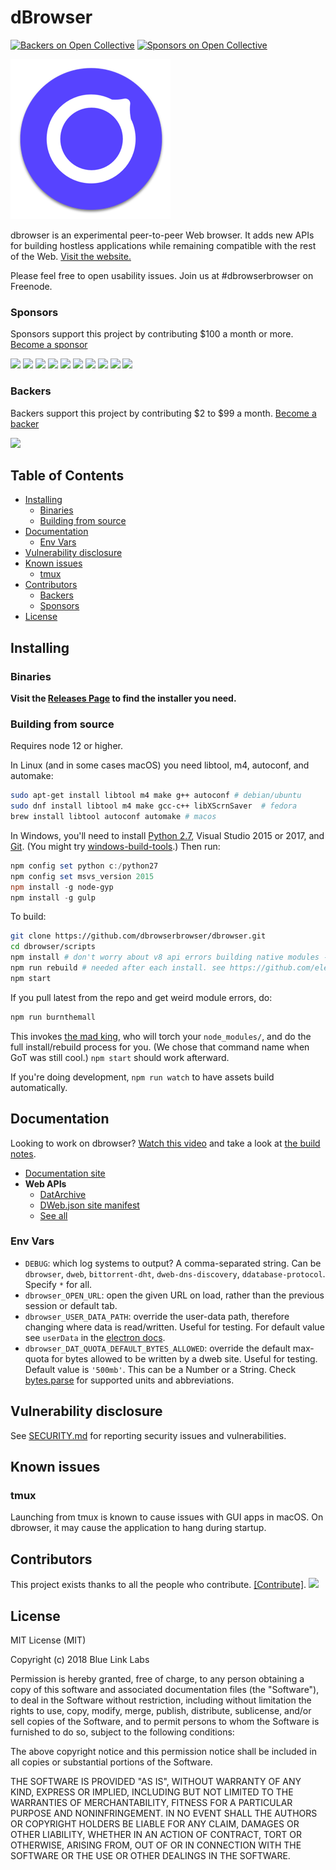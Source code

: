 dBrowser
======
[![Backers on Open Collective](https://opencollective.com/dbrowser/backers/badge.svg)](#backers) [![Sponsors on Open Collective](https://opencollective.com/dbrowser/sponsors/badge.svg)](#sponsors)

![logo.png](build/icons/256x256.png)

dbrowser is an experimental peer-to-peer Web browser. It adds new APIs for building hostless applications while remaining compatible with the rest of the Web. [Visit the website.](https://dbrowserbrowser.com/)

Please feel free to open usability issues. Join us at #dbrowserbrowser on Freenode.

### Sponsors

Sponsors support this project by contributing $100 a month or more. [Become a sponsor](https://opencollective.com/dbrowser#sponsor)

<a href="https://opencollective.com/dbrowser/sponsor/0/website" target="_blank"><img src="https://opencollective.com/dbrowser/sponsor/0/avatar.svg"></a>
<a href="https://opencollective.com/dbrowser/sponsor/1/website" target="_blank"><img src="https://opencollective.com/dbrowser/sponsor/1/avatar.svg"></a>
<a href="https://opencollective.com/dbrowser/sponsor/2/website" target="_blank"><img src="https://opencollective.com/dbrowser/sponsor/2/avatar.svg"></a>
<a href="https://opencollective.com/dbrowser/sponsor/3/website" target="_blank"><img src="https://opencollective.com/dbrowser/sponsor/3/avatar.svg"></a>
<a href="https://opencollective.com/dbrowser/sponsor/4/website" target="_blank"><img src="https://opencollective.com/dbrowser/sponsor/4/avatar.svg"></a>
<a href="https://opencollective.com/dbrowser/sponsor/5/website" target="_blank"><img src="https://opencollective.com/dbrowser/sponsor/5/avatar.svg"></a>
<a href="https://opencollective.com/dbrowser/sponsor/6/website" target="_blank"><img src="https://opencollective.com/dbrowser/sponsor/6/avatar.svg"></a>
<a href="https://opencollective.com/dbrowser/sponsor/7/website" target="_blank"><img src="https://opencollective.com/dbrowser/sponsor/7/avatar.svg"></a>
<a href="https://opencollective.com/dbrowser/sponsor/8/website" target="_blank"><img src="https://opencollective.com/dbrowser/sponsor/8/avatar.svg"></a>
<a href="https://opencollective.com/dbrowser/sponsor/9/website" target="_blank"><img src="https://opencollective.com/dbrowser/sponsor/9/avatar.svg"></a>

### Backers

Backers support this project by contributing $2 to $99 a month. [Become a backer](https://opencollective.com/dbrowser#backer)

<a href="https://opencollective.com/dbrowser#backers" target="_blank"><img src="https://opencollective.com/dbrowser/backers.svg?width=890"></a>

## Table of Contents

<!-- START doctoc generated TOC please keep comment here to allow auto update -->
<!-- DON'T EDIT THIS SECTION, INSTEAD RE-RUN doctoc TO UPDATE -->


- [Installing](#installing)
  - [Binaries](#binaries)
  - [Building from source](#building-from-source)
- [Documentation](#documentation)
  - [Env Vars](#env-vars)
- [Vulnerability disclosure](#vulnerability-disclosure)
- [Known issues](#known-issues)
  - [tmux](#tmux)
- [Contributors](#contributors)
  - [Backers](#backers)
  - [Sponsors](#sponsors)
- [License](#license)

<!-- END doctoc generated TOC please keep comment here to allow auto update -->

## Installing

### Binaries

**Visit the [Releases Page](https://github.com/dbrowserbrowser/dbrowser/releases) to find the installer you need.**

### Building from source

Requires node 12 or higher.

In Linux (and in some cases macOS) you need libtool, m4, autoconf, and automake:

```bash
sudo apt-get install libtool m4 make g++ autoconf # debian/ubuntu
sudo dnf install libtool m4 make gcc-c++ libXScrnSaver  # fedora
brew install libtool autoconf automake # macos
```

In Windows, you'll need to install [Python 2.7](https://www.python.org/downloads/release/python-2711/), Visual Studio 2015 or 2017, and [Git](https://git-scm.com/download/win). (You might try [windows-build-tools](https://www.npmjs.com/package/windows-build-tools).) Then run:

```powershell
npm config set python c:/python27
npm config set msvs_version 2015
npm install -g node-gyp
npm install -g gulp
```

To build:

```bash
git clone https://github.com/dbrowserbrowser/dbrowser.git
cd dbrowser/scripts
npm install # don't worry about v8 api errors building native modules - rebuild will fix
npm run rebuild # needed after each install. see https://github.com/electron/electron/issues/5851
npm start
```

If you pull latest from the repo and get weird module errors, do:

```bash
npm run burnthemall
```

This invokes [the mad king](http://nerdist.com/wp-content/uploads/2016/05/the-mad-king-game-of-thrones.jpg), who will torch your `node_modules/`, and do the full install/rebuild process for you.
(We chose that command name when GoT was still cool.)
`npm start` should work afterward.

If you're doing development, `npm run watch` to have assets build automatically.

## Documentation

Looking to work on dbrowser? [Watch this video](https://www.youtube.com/watch?v=YuE9OO-ZDYo) and take a look at [the build notes](./build-notes.md).

- [Documentation site](https://dbrowserbrowser.com/docs/)
- **Web APIs**
  - [DatArchive](https://dbrowserbrowser.com/docs/apis/dweb.html)
  - [DWeb.json site manifest](https://dbrowserbrowser.com/docs/apis/manifest.html)
  - [See all](https://dbrowserbrowser.com/docs/apis/)

### Env Vars

- `DEBUG`: which log systems to output? A comma-separated string. Can be `dbrowser`, `dweb`, `bittorrent-dht`, `dweb-dns-discovery`, `ddatabase-protocol`. Specify `*` for all.
- `dbrowser_OPEN_URL`: open the given URL on load, rather than the previous session or default tab.
- `dbrowser_USER_DATA_PATH`: override the user-data path, therefore changing where data is read/written. Useful for testing. For default value see `userData` in the [electron docs](https://electron.atom.io/docs/api/app/#appgetpathname).
- `dbrowser_DAT_QUOTA_DEFAULT_BYTES_ALLOWED`: override the default max-quota for bytes allowed to be written by a dweb site. Useful for testing. Default value is `'500mb'`. This can be a Number or a String. Check [bytes.parse](https://github.com/visionmedia/bytes.js/tree/a4b9af2bf289175f12b3538eb172f2489844b1ec#bytesparsestringnumber-value-numbernull) for supported units and abbreviations.

## Vulnerability disclosure

See [SECURITY.md](./SECURITY.md) for reporting security issues and vulnerabilities.

## Known issues

### tmux

Launching from tmux is known to cause issues with GUI apps in macOS. On dbrowser, it may cause the application to hang during startup.

## Contributors

This project exists thanks to all the people who contribute. [[Contribute]](CONTRIBUTING.md).
[![](https://opencollective.com/dbrowser/contributors.svg?width=890)](https://github.com/dbrowserbrowser/dbrowser/graphs/contributors)

## License

MIT License (MIT)

Copyright (c) 2018 Blue Link Labs

Permission is hereby granted, free of charge, to any person obtaining a copy of this software and associated documentation files (the "Software"), to deal in the Software without restriction, including without limitation the rights to use, copy, modify, merge, publish, distribute, sublicense, and/or sell copies of the Software, and to permit persons to whom the Software is furnished to do so, subject to the following conditions:

The above copyright notice and this permission notice shall be included in all copies or substantial portions of the Software.

THE SOFTWARE IS PROVIDED "AS IS", WITHOUT WARRANTY OF ANY KIND, EXPRESS OR IMPLIED, INCLUDING BUT NOT LIMITED TO THE WARRANTIES OF MERCHANTABILITY, FITNESS FOR A PARTICULAR PURPOSE AND NONINFRINGEMENT. IN NO EVENT SHALL THE AUTHORS OR COPYRIGHT HOLDERS BE LIABLE FOR ANY CLAIM, DAMAGES OR OTHER LIABILITY, WHETHER IN AN ACTION OF CONTRACT, TORT OR OTHERWISE, ARISING FROM, OUT OF OR IN CONNECTION WITH THE SOFTWARE OR THE USE OR OTHER DEALINGS IN THE SOFTWARE.
